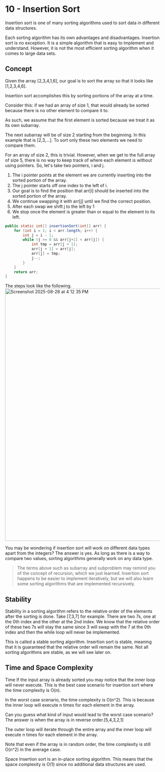 # 10 - Insertion Sort

Insertion sort is one of many sorting algorithms used to sort data in different data structures.

Each sorting algorithm has its own advantages and disadvantages. Insertion sort is no exception. It is a simple algorithm that is easy to implement and understand. However, it is not the most efficient sorting algorithm when it comes to large data sets.

## Concept

Given the array [2,3,4,1,6], our goal is to sort the array so that it looks like [1,2,3,4,6].

Insertion sort accomplishes this by sorting portions of the array at a time.

Consider this: if we had an array of size 1, that would already be sorted because there is no other element to compare it to.

As such, we assume that the first element is sorted because we treat it as its own subarray.

The next subarray will be of size 2 starting from the beginning. In this example that is [2,3,...]. To sort only these two elements we need to compare them.

For an array of size 2, this is trivial. However, when we get to the full array of size 5, there is no way to keep track of where each element is without using pointers. So, let's take two pointers, i and j.

1. The i pointer points at the element we are currently inserting into the sorted portion of the array.
2. The j pointer starts off one index to the left of i.
3. Our goal is to find the position that arr[i] should be inserted into the sorted portion of the array.
4. We continue swapping it with arr[j] until we find the correct position.
5. After each swap we shift j to the left by 1
6. We stop once the element is greater than or equal to the element to its left.

```java
public static int[] insertionSort(int[] arr) {
    for (int i = 1; i < arr.length; i++) {
        int j = i - 1;
        while (j >= 0 && arr[j+1] < arr[j]) {
            int tmp = arr[j + 1];
            arr[j + 1] = arr[j];
            arr[j] = tmp;
            j--;
        }
    }
    return arr;
}
```
The steps look like the following.
<img width="1081" height="818" alt="Screenshot 2025-08-28 at 4 12 35 PM" src="https://github.com/user-attachments/assets/df858abe-1f1f-4875-b164-0c50e47fc42b" />

You may be wondering if insertion sort will work on different data types apart from the integers? The answer is yes. As long as there is a way to compare two values, sorting algorithms generally work on any data type.

>The terms above such as subarray and subproblem may remind you of the concept of recursion, which we just learned. Insertion sort happens to be easier to implement iteratively, but we will also learn some sorting algorithms that are implemented recursively.

## Stability
Stability in a sorting algorithm refers to the relative order of the elements after the sorting is done. Take [7,3,7] for example. There are two 7s, one at the 0th index and the other at the 2nd index. We know that the relative order of these two 7s will stay the same since 3 will swap with the 7 at the 0th index and then the while loop will never be implemented.

This is called a stable sorting algorithm. Insertion sort is stable, meaning that it is guaranteed that the relative order will remain the same. Not all sorting algorithms are stable, as we will see later on.

## Time and Space Complexity

Time
If the input array is already sorted you may notice that the inner loop will never execute. This is the best case scenario for insertion sort where the time complexity is O(n).

In the worst case scenario, the time complexity is O(n^2). This is because the inner loop will execute n times for each element in the array.

Can you guess what kind of input would lead to the worst case scenario?
The answer is when the array is in reverse order.[5,4,3,2,1]

The outer loop will iterate through the entire array and the inner loop will execute n times for each element in the array.

Note that even if the array is in random order, the time complexity is still O(n^2) in the average case.

Space
Insertion sort is an in-place sorting algorithm. This means that the space complexity is O(1) since no additional data structures are used.
